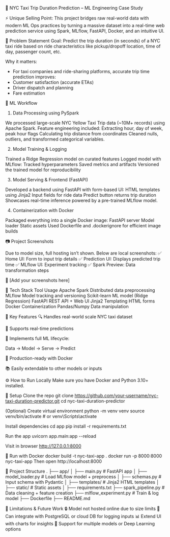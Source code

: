 🚖 NYC Taxi Trip Duration Prediction – ML Engineering Case Study

⚡ Unique Selling Point:
This project bridges raw real-world data with modern ML Ops practices by turning a massive dataset into a real-time web prediction service using Spark, MLflow, FastAPI, Docker, and an intuitive UI.

📌 Problem Statement
Goal: Predict the trip duration (in seconds) of a NYC taxi ride based on ride characteristics like pickup/dropoff location, time of day, passenger count, etc.

Why it matters:
- For taxi companies and ride-sharing platforms, accurate trip time prediction improves:
- Customer satisfaction (accurate ETAs)
- Driver dispatch and planning
- Fare estimation

🧠 ML Workflow
1. Data Processing using PySpark
   
  We processed large-scale NYC Yellow Taxi Trip data (~10M+ records) using Apache Spark.
  Feature engineering included:
  Extracting hour, day of week, peak hour flags
  Calculating trip distance from coordinates
  Cleaned nulls, outliers, and transformed categorical variables.

2. Model Training & Logging

Trained a Ridge Regression model on curated features
Logged model with MLflow:
Tracked hyperparameters
Saved metrics and artifacts
Versioned the trained model for reproducibility

3. Model Serving & Frontend (FastAPI)

Developed a backend using FastAPI with form-based UI:
HTML templates using Jinja2
Input fields for ride data
Predict button returns trip duration
Showcases real-time inference powered by a pre-trained MLflow model.

4. Containerization with Docker

Packaged everything into a single Docker image:
FastAPI server
Model loader
Static assets
Used Dockerfile and .dockerignore for efficient image builds

📷 Project Screenshots

Due to model size, full hosting isn’t shown. Below are local screenshots:
✅ Home UI: Form to input trip details
✅ Prediction UI: Displays predicted trip time
✅ MLflow UI: Experiment tracking
✅ Spark Preview: Data transformation steps

📸 [Add your screenshots here]

🧰 Tech Stack
Tool	Usage
Apache Spark	Distributed data preprocessing
MLflow	Model tracking and versioning
Scikit-learn	ML model (Ridge Regression)
FastAPI	REST API + Web UI
Jinja2	Templating HTML forms
Docker	Containerization
Pandas/Numpy	Data manipulation

🧪 Key Features
🔍 Handles real-world scale NYC taxi dataset

🚀 Supports real-time predictions

🎯 Implements full ML lifecycle:

Data → Model → Serve → Predict

🐳 Production-ready with Docker

📚 Easily extendable to other models or inputs

⚙️ How to Run Locally
Make sure you have Docker and Python 3.10+ installed.

🔧 Setup
Clone the repo
git clone https://github.com/your-username/nyc-taxi-duration-predictor.git
cd nyc-taxi-duration-predictor

(Optional) Create virtual environment
python -m venv venv
source venv/bin/activate  # or venv\Scripts\activate

Install dependencies
cd app
pip install -r requirements.txt

Run the app
uvicorn app.main:app --reload

Visit in browser
http://127.0.0.1:8000

🐳 Run with Docker
docker build -t nyc-taxi-app .
docker run -p 8000:8000 nyc-taxi-app
Then open http://localhost:8000

📂 Project Structure
.
├── app/
│   ├── main.py               # FastAPI app
│   ├── model_loader.py       # Load MLflow model + preprocess
│   ├── schemas.py            # Input schema with Pydantic
│   ├── templates/            # Jinja2 HTML templates
│   ├── static/               # Static assets
│   ├── requirements.txt
├── spark_pipeline.py         # Data cleaning + feature creation
├── mlflow_experiment.py      # Train & log model
├── Dockerfile
├── README.md

🚧 Limitations & Future Work
🔒 Model not hosted online due to size limits
🔄 Can integrate with PostgreSQL or cloud DB for logging inputs
📊 Extend UI with charts for insights
🤖 Support for multiple models or Deep Learning options
